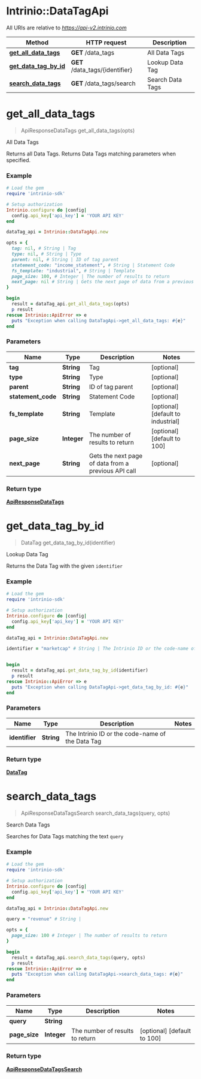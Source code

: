 # Intrinio::DataTagApi

All URIs are relative to *https://api-v2.intrinio.com*

Method | HTTP request | Description
------------- | ------------- | -------------
[**get_all_data_tags**](DataTagApi.md#get_all_data_tags) | **GET** /data_tags | All Data Tags
[**get_data_tag_by_id**](DataTagApi.md#get_data_tag_by_id) | **GET** /data_tags/{identifier} | Lookup Data Tag
[**search_data_tags**](DataTagApi.md#search_data_tags) | **GET** /data_tags/search | Search Data Tags


# **get_all_data_tags**
> ApiResponseDataTags get_all_data_tags(opts)

All Data Tags

Returns all Data Tags. Returns Data Tags matching parameters when specified.

### Example
```ruby
# Load the gem
require 'intrinio-sdk'

# Setup authorization
Intrinio.configure do |config|
  config.api_key['api_key'] = 'YOUR API KEY'
end

dataTag_api = Intrinio::DataTagApi.new

opts = { 
  tag: nil, # String | Tag
  type: nil, # String | Type
  parent: nil, # String | ID of tag parent
  statement_code: "income_statement", # String | Statement Code
  fs_template: "industrial", # String | Template
  page_size: 100, # Integer | The number of results to return
  next_page: nil # String | Gets the next page of data from a previous API call
}

begin
  result = dataTag_api.get_all_data_tags(opts)
  p result
rescue Intrinio::ApiError => e
  puts "Exception when calling DataTagApi->get_all_data_tags: #{e}"
end
```

### Parameters

Name | Type | Description  | Notes
------------- | ------------- | ------------- | -------------
 **tag** | **String**| Tag | [optional] 
 **type** | **String**| Type | [optional] 
 **parent** | **String**| ID of tag parent | [optional] 
 **statement_code** | **String**| Statement Code | [optional] 
 **fs_template** | **String**| Template | [optional] [default to industrial]
 **page_size** | **Integer**| The number of results to return | [optional] [default to 100]
 **next_page** | **String**| Gets the next page of data from a previous API call | [optional] 

### Return type

[**ApiResponseDataTags**](ApiResponseDataTags.md)

# **get_data_tag_by_id**
> DataTag get_data_tag_by_id(identifier)

Lookup Data Tag

Returns the Data Tag with the given `identifier`

### Example
```ruby
# Load the gem
require 'intrinio-sdk'

# Setup authorization
Intrinio.configure do |config|
  config.api_key['api_key'] = 'YOUR API KEY'
end

dataTag_api = Intrinio::DataTagApi.new

identifier = "marketcap" # String | The Intrinio ID or the code-name of the Data Tag


begin
  result = dataTag_api.get_data_tag_by_id(identifier)
  p result
rescue Intrinio::ApiError => e
  puts "Exception when calling DataTagApi->get_data_tag_by_id: #{e}"
end
```

### Parameters

Name | Type | Description  | Notes
------------- | ------------- | ------------- | -------------
 **identifier** | **String**| The Intrinio ID or the code-name of the Data Tag | 

### Return type

[**DataTag**](DataTag.md)

# **search_data_tags**
> ApiResponseDataTagsSearch search_data_tags(query, opts)

Search Data Tags

Searches for Data Tags matching the text `query`

### Example
```ruby
# Load the gem
require 'intrinio-sdk'

# Setup authorization
Intrinio.configure do |config|
  config.api_key['api_key'] = 'YOUR API KEY'
end

dataTag_api = Intrinio::DataTagApi.new

query = "revenue" # String | 

opts = { 
  page_size: 100 # Integer | The number of results to return
}

begin
  result = dataTag_api.search_data_tags(query, opts)
  p result
rescue Intrinio::ApiError => e
  puts "Exception when calling DataTagApi->search_data_tags: #{e}"
end
```

### Parameters

Name | Type | Description  | Notes
------------- | ------------- | ------------- | -------------
 **query** | **String**|  | 
 **page_size** | **Integer**| The number of results to return | [optional] [default to 100]

### Return type

[**ApiResponseDataTagsSearch**](ApiResponseDataTagsSearch.md)

